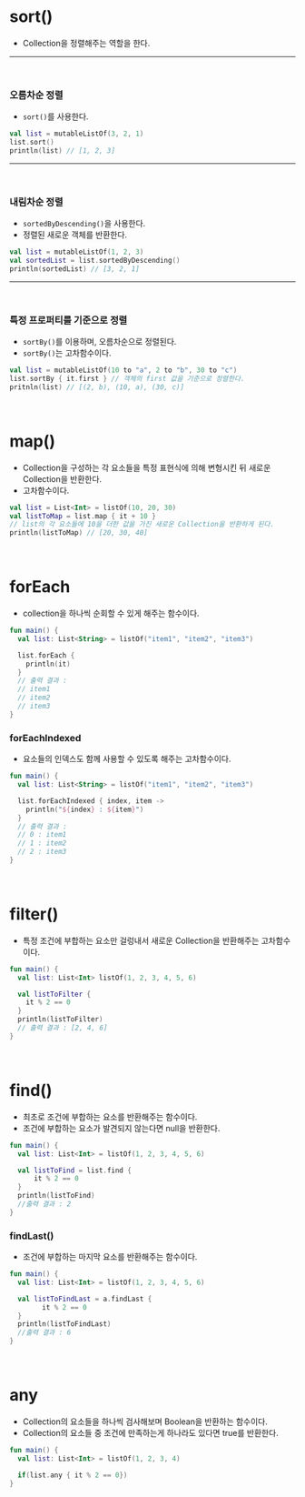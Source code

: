 # sort()

- Collection을 정렬해주는 역할을 한다.

---

<br>

### 오름차순 정렬

- `sort()`를 사용한다.

```Kotlin
val list = mutableListOf(3, 2, 1)
list.sort()
println(list) // [1, 2, 3]
```

---

  <br>

### 내림차순 정렬

- `sortedByDescending()`을 사용한다.
- 정렬된 새로운 객체를 반환한다.

```Kotlin
val list = mutableListOf(1, 2, 3)
val sortedList = list.sortedByDescending()
println(sortedList) // [3, 2, 1]
```

---

<br>

### 특정 프로퍼티를 기준으로 정렬

- `sortBy()`를 이용하며, 오름차순으로 정렬된다.
- `sortBy()`는 고차함수이다.

```Kotlin
val list = mutableListOf(10 to "a", 2 to "b", 30 to "c")
list.sortBy { it.first } // 객체의 first 값을 기준으로 정렬한다.
pritnln(list) // [(2, b), (10, a), (30, c)]
```

<br>

# map()

- Collection을 구성하는 각 요소들을 특정 표현식에 의해 변형시킨 뒤 새로운 Collection을 반환한다.
- 고차함수이다.

```Kotlin
val list = List<Int> = listOf(10, 20, 30)
val listToMap = list.map { it + 10 }
// list의 각 요소들에 10을 더한 값을 가진 새로운 Collection을 반환하게 된다.
println(listToMap) // [20, 30, 40]
```

<br>

# forEach

- collection을 하나씩 순회할 수 있게 해주는 함수이다.

```Kotlin
fun main() {
  val list: List<String> = listOf("item1", "item2", "item3")

  list.forEach {
    println(it)
  }
  // 출력 결과 :
  // item1
  // item2
  // item3
}
```

### forEachIndexed

- 요소들의 인덱스도 함께 사용할 수 있도록 해주는 고차함수이다.

```Kotlin
fun main() {
  val list: List<String> = listOf("item1", "item2", "item3")

  list.forEachIndexed { index, item ->
    println("${index} : ${item}")
  }
  // 출력 결과 :
  // 0 : item1
  // 1 : item2
  // 2 : item3
}
```

<br>

# filter()

- 특정 조건에 부합하는 요소만 걸렁내서 새로운 Collection을 반환해주는 고차함수이다.

```Kotlin
fun main() {
  val list: List<Int> listOf(1, 2, 3, 4, 5, 6)

  val listToFilter {
    it % 2 == 0
  }
  println(listToFilter)
  // 출력 결과 : [2, 4, 6]
}
```

<br>

# find()

- 최초로 조건에 부합하는 요소를 반환해주는 함수이다.
- 조건에 부합하는 요소가 발견되지 않는다면 null을 반환한다.

```Kotlin
fun main() {
  val list: List<Int> = listOf(1, 2, 3, 4, 5, 6)

  val listToFind = list.find {
      it % 2 == 0
  }
  println(listToFind)
  //출력 결과 : 2
}
```

### findLast()

- 조건에 부합하는 마지막 요소를 반환해주는 함수이다.

```Kotlin
fun main() {
  val list: List<Int> = listOf(1, 2, 3, 4, 5, 6)

  val listToFindLast = a.findLast {
        it % 2 == 0
  }
  println(listToFindLast)
  //출력 결과 : 6
}
```

<br>

# any

- Collection의 요소들을 하나씩 검사해보며 Boolean을 반환하는 함수이다.
- Collection의 요소들 중 조건에 만족하는게 하나라도 있다면
  true를 반환한다.

```Kotlin
fun main() {
  val list: List<Int> = listOf(1, 2, 3, 4)

  if(list.any { it % 2 == 0})
}
```
